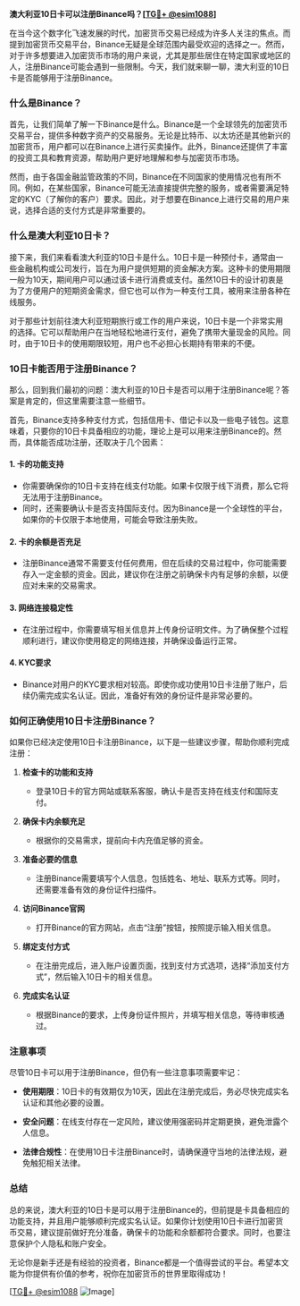 **澳大利亚10日卡可以注册Binance吗？[[TG💪+ @esim1088](https://t.me/s/esim1088)]**

在当今这个数字化飞速发展的时代，加密货币交易已经成为许多人关注的焦点。而提到加密货币交易平台，Binance无疑是全球范围内最受欢迎的选择之一。然而，对于许多想要进入加密货币市场的用户来说，尤其是那些居住在特定国家或地区的人，注册Binance可能会遇到一些限制。今天，我们就来聊一聊，澳大利亚的10日卡是否能够用于注册Binance。

### 什么是Binance？

首先，让我们简单了解一下Binance是什么。Binance是一个全球领先的加密货币交易平台，提供多种数字资产的交易服务。无论是比特币、以太坊还是其他新兴的加密货币，用户都可以在Binance上进行买卖操作。此外，Binance还提供了丰富的投资工具和教育资源，帮助用户更好地理解和参与加密货币市场。

然而，由于各国金融监管政策的不同，Binance在不同国家的使用情况也有所不同。例如，在某些国家，Binance可能无法直接提供完整的服务，或者需要满足特定的KYC（了解你的客户）要求。因此，对于想要在Binance上进行交易的用户来说，选择合适的支付方式是非常重要的。

### 什么是澳大利亚10日卡？

接下来，我们来看看澳大利亚的10日卡是什么。10日卡是一种预付卡，通常由一些金融机构或公司发行，旨在为用户提供短期的资金解决方案。这种卡的使用期限一般为10天，期间用户可以通过该卡进行消费或支付。虽然10日卡的设计初衷是为了方便用户的短期资金需求，但它也可以作为一种支付工具，被用来注册各种在线服务。

对于那些计划前往澳大利亚短期旅行或工作的用户来说，10日卡是一个非常实用的选择。它可以帮助用户在当地轻松地进行支付，避免了携带大量现金的风险。同时，由于10日卡的使用期限较短，用户也不必担心长期持有带来的不便。

### 10日卡能否用于注册Binance？

那么，回到我们最初的问题：澳大利亚的10日卡是否可以用于注册Binance呢？答案是肯定的，但这里需要注意一些细节。

首先，Binance支持多种支付方式，包括信用卡、借记卡以及一些电子钱包。这意味着，只要你的10日卡具备相应的功能，理论上是可以用来注册Binance的。然而，具体能否成功注册，还取决于几个因素：

#### 1. **卡的功能支持**
   - 你需要确保你的10日卡支持在线支付功能。如果卡仅限于线下消费，那么它将无法用于注册Binance。
   - 同时，还需要确认卡是否支持国际支付。因为Binance是一个全球性的平台，如果你的卡仅限于本地使用，可能会导致注册失败。

#### 2. **卡的余额是否充足**
   - 注册Binance通常不需要支付任何费用，但在后续的交易过程中，你可能需要存入一定金额的资金。因此，建议你在注册之前确保卡内有足够的余额，以便应对未来的交易需求。

#### 3. **网络连接稳定性**
   - 在注册过程中，你需要填写相关信息并上传身份证明文件。为了确保整个过程顺利进行，建议你使用稳定的网络连接，并确保设备运行正常。

#### 4. **KYC要求**
   - Binance对用户的KYC要求相对较高。即使你成功使用10日卡注册了账户，后续仍需完成实名认证。因此，准备好有效的身份证件是非常必要的。

### 如何正确使用10日卡注册Binance？

如果你已经决定使用10日卡注册Binance，以下是一些建议步骤，帮助你顺利完成注册：

1. **检查卡的功能和支持**
   - 登录10日卡的官方网站或联系客服，确认卡是否支持在线支付和国际支付。
   
2. **确保卡内余额充足**
   - 根据你的交易需求，提前向卡内充值足够的资金。

3. **准备必要的信息**
   - 注册Binance需要填写个人信息，包括姓名、地址、联系方式等。同时，还需要准备有效的身份证件扫描件。

4. **访问Binance官网**
   - 打开Binance的官方网站，点击“注册”按钮，按照提示输入相关信息。

5. **绑定支付方式**
   - 在注册完成后，进入账户设置页面，找到支付方式选项，选择“添加支付方式”，然后输入10日卡的相关信息。

6. **完成实名认证**
   - 根据Binance的要求，上传身份证件照片，并填写相关信息，等待审核通过。

### 注意事项

尽管10日卡可以用于注册Binance，但仍有一些注意事项需要牢记：

- **使用期限**：10日卡的有效期仅为10天，因此在注册完成后，务必尽快完成实名认证和其他必要的设置。
  
- **安全问题**：在线支付存在一定风险，建议使用强密码并定期更换，避免泄露个人信息。

- **法律合规性**：在使用10日卡注册Binance时，请确保遵守当地的法律法规，避免触犯相关法律。

### 总结

总的来说，澳大利亚的10日卡是可以用于注册Binance的，但前提是卡具备相应的功能支持，并且用户能够顺利完成实名认证。如果你计划使用10日卡进行加密货币交易，建议提前做好充分准备，确保卡的功能和余额都符合要求。同时，也要注意保护个人隐私和账户安全。

无论你是新手还是有经验的投资者，Binance都是一个值得尝试的平台。希望本文能为你提供有价值的参考，祝你在加密货币的世界里取得成功！

[[TG💪+ @esim1088](https://t.me/s/esim1088) ![Image](https://i.postimg.cc/4NQfJmqS/Snipaste-2025-05-13-00-14-12.png)]